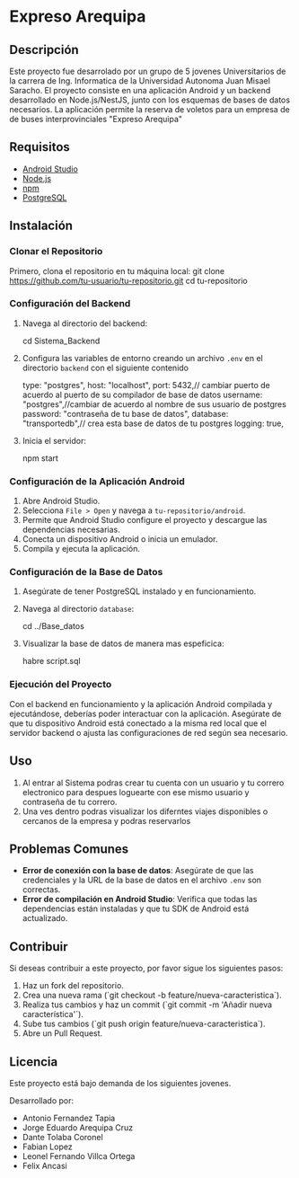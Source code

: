 
# Expreso Arequipa

## Descripción
Este proyecto fue desarrolado por un grupo de 5 jovenes Universitarios de la carrera de Ing. Informatica de la Universidad Autonoma Juan Misael Saracho.
El proyecto consiste en una aplicación Android y un backend desarrollado en Node.js/NestJS, junto con los esquemas de bases de datos necesarios. La aplicación permite la reserva de voletos para un empresa de de buses interprovinciales "Expreso Arequipa"

## Requisitos
- [Android Studio](https://developer.android.com/studio)
- [Node.js](https://nodejs.org/)
- [npm](https://www.npmjs.com/)
- [PostgreSQL](https://www.postgresql.org/) 

## Instalación

### Clonar el Repositorio
Primero, clona el repositorio en tu máquina local:
git clone https://github.com/tu-usuario/tu-repositorio.git
cd tu-repositorio

### Configuración del Backend

1. Navega al directorio del backend:
    
    cd Sistema_Backend

2. Configura las variables de entorno creando un archivo `.env` en el directorio `backend` con el siguiente contenido 

    type: "postgres",
    host: "localhost",
    port: 5432,// cambiar puerto de acuerdo al puerto de su compilador de base de datos
    username: "postgres",//cambiar de acuerdo al nombre de sus usuario de postgres
    password: "contraseña de tu base de datos",
    database: "transportedb",// crea esta base de datos de tu postgres 
    logging: true,

4. Inicia el servidor:

    npm start

### Configuración de la Aplicación Android

1. Abre Android Studio.
2. Selecciona `File > Open` y navega a `tu-repositorio/android`.
3. Permite que Android Studio configure el proyecto y descargue las dependencias necesarias.
4. Conecta un dispositivo Android o inicia un emulador.
5. Compila y ejecuta la aplicación.

### Configuración de la Base de Datos

1. Asegúrate de tener PostgreSQL instalado y en funcionamiento.
2. Navega al directorio `database`:

    cd ../Base_datos


3. Visualizar la base de datos de manera mas espeficica:

    habre script.sql

### Ejecución del Proyecto

Con el backend en funcionamiento y la aplicación Android compilada y ejecutándose, deberías poder interactuar con la aplicación. Asegúrate de que tu dispositivo Android está conectado a la misma red local que el servidor backend o ajusta las configuraciones de red según sea necesario.

## Uso

1. Al entrar al Sistema podras crear tu cuenta con un usuario y tu correro electronico para despues loguearte con ese mismo usuario y contraseña de tu correro.
2. Una ves dentro podras visualizar los diferntes viajes disponibles o cercanos de la empresa y podras reservarlos

## Problemas Comunes

- **Error de conexión con la base de datos**: Asegúrate de que las credenciales y la URL de la base de datos en el archivo `.env` son correctas.
- **Error de compilación en Android Studio**: Verifica que todas las dependencias están instaladas y que tu SDK de Android está actualizado.

## Contribuir

Si deseas contribuir a este proyecto, por favor sigue los siguientes pasos:

1. Haz un fork del repositorio.
2. Crea una nueva rama (\`git checkout -b feature/nueva-caracteristica\`).
3. Realiza tus cambios y haz un commit (\`git commit -m 'Añadir nueva característica'\`).
4. Sube tus cambios (\`git push origin feature/nueva-caracteristica\`).
5. Abre un Pull Request.

## Licencia

Este proyecto está bajo demanda de los siguientes jovenes.

Desarrollado por:
- Antonio Fernandez Tapia
- Jorge Eduardo Arequipa Cruz
- Dante Tolaba Coronel
- Fabian Lopez
- Leonel Fernando Villca Ortega
- Felix Ancasi 
